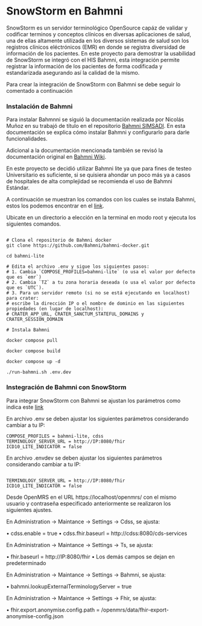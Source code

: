 # SnowStorm en Bahmni

SnowStorm es un servidor terminológico OpenSource capáz de validar y codificar terminos y conceptos clínicos en diversas aplicaciones de salud, una de ellas altamente utilizada en los diversos sístemas de salud son los registros clínicos eléctrónicos (EMR) en donde se registra diversidad de información de los pacientes. En este proyecto para demostrar la usabilidad de SnowStorm se integró con el HIS Bahmni, esta integración permite registrar la información de los pacientes de forma codificada y estandarizada asegurando así la calidad de la mismo.

Para crear la integración de SnowStorm con Bahmni se debe seguir lo comentado a continuación

### Instalación de Bahmni

Para instalar Bahmnni se siguió la documentación realizada por Nicolás Muñoz en su trabajó de título en el repositorio [Bahmni SIMSADI](https://github.com/Mitridato/BAHMNI-SIMSADI/tree/main?tab=readme-ov-file). En esta documentación se explica cómo instalar Bahmni y configurarlo para darle funcionalidades. 

Adicional a la documentación mencionada también se revisó la documentación original en [Bahmni Wiki](https://bahmni.atlassian.net/wiki/spaces/BAH/overview?homepageId=491527).

En este proyecto se decidió utilizar Bahmni lite ya que para fines de testeo Universitario es suficiente, si se quisiera ahondar un poco más ya a casos de hospitales de alta complejidad se recomienda el uso de Bahmni Estándar.


A continuación se muestran los comandos con los cuales se instala Bahmni, estos los podemos encontrar en el [link](https://bahmni.atlassian.net/wiki/spaces/BAH/pages/3117744129/Getting+Started+Quickly+with+Bahmni+on+Docker#Running-Bahmni-Standard).

Ubicate en un directorio a elección en la terminal en modo root y ejecuta los siguientes comandos.
```

# Clona el repositorio de Bahmni docker
git clone https://github.com/Bahmni/bahmni-docker.git

cd bahmni-lite

# Edita el archivo .env y sigue los siguientes pasos:
# 1. Cambia `COMPOSE_PROFILES=bahmni-lite` (o usa el valor por defecto que es `emr`)
# 2. Cambia `TZ` a tu zona horaria deseada (o usa el valor por defecto que es `UTC`).
# 3. Para un servidor remoto (si no se está ejecutando en localhost) para crater:
# escribe la dirección IP o el nombre de dominio en las siguientes propiedades (en lugar de localhost):
# CRATER_APP_URL, CRATER_SANCTUM_STATEFUL_DOMAINS y CRATER_SESSION_DOMAIN

# Instala Bahmni

docker compose pull

docker compose build 

docker compose up -d

./run-bahmni.sh .env.dev

```

### Instegración de Bahmni con SnowStorm

Para integrar SnowStorm con Bahmni se ajustan los parámetros como indica este [link](https://bahmni.atlassian.net/wiki/spaces/BAH/pages/3183345706/Bahmni-SNOMED+TS+Integration+Local+Installation+Guide+using+docker)

En archivo .env se deben ajustar los siguientes parámetros considerando cambiar a tu IP:
```
COMPOSE_PROFILES = bahmni-lite, cdss
TERMINOLOGY_SERVER_URL = http://IP:8080/fhir
ICD10_LITE_INDICATOR = false

```

En archivo .envdev se deben ajustar los siguientes parámetros considerando cambiar a tu IP:
```

TERMINOLOGY_SERVER_URL = http://IP:8080/fhir
ICD10_LITE_INDICATOR = false

```

Desde OpenMRS en el URL https://localhost/openmrs/ con el mismo usuario y contraseña especificado anteriormente se realizaron los siguientes ajustes. 

En Administration -> Maintance -> Settings -> Cdss, se ajusta: 

•	cdss.enable =  true
•	cdss.fhir.baseurl = http://cdss:8080/cds-services 

En Administration -> Maintance -> Settings -> Ts, se ajusta:

•	fhir.baseurl = http://IP:8080/fhir
•	Los demás campos se dejan en predeterminado

En Administration -> Maintance -> Settings -> Bahmni, se ajusta:

•	bahmni.lookupExternalTerminologyServer = true

En Administration -> Maintance -> Settings -> Fhir, se ajusta:
 
•	fhir.export.anonymise.config.path = /openmrs/data/fhir-export-anonymise-config.json


